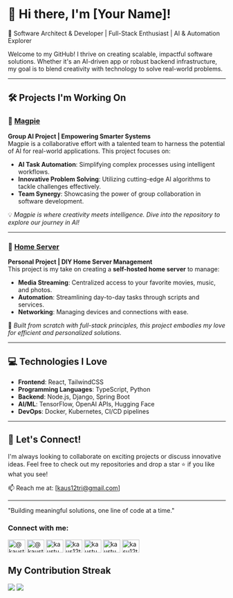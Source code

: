 # 👋 Hi there, I'm [Your Name]!

🚀 Software Architect & Developer | Full-Stack Enthusiast | AI & Automation Explorer

Welcome to my GitHub! I thrive on creating scalable, impactful software solutions. Whether it's an AI-driven app or robust backend infrastructure, my goal is to blend creativity with technology to solve real-world problems.

---

## 🛠 Projects I'm Working On

### 🧠 [Magpie](https://github.com/2024-CMPU9010-GROUP-3/magpie)

**Group AI Project | Empowering Smarter Systems**  
Magpie is a collaborative effort with a talented team to harness the potential of AI for real-world applications. This project focuses on:

- **AI Task Automation**: Simplifying complex processes using intelligent workflows.
- **Innovative Problem Solving**: Utilizing cutting-edge AI algorithms to tackle challenges effectively.
- **Team Synergy**: Showcasing the power of group collaboration in software development.

💡 _Magpie is where creativity meets intelligence. Dive into the repository to explore our journey in AI!_

---

### 🏡 [Home Server](https://github.com/KaustubhTrivedi/home-server)

**Personal Project | DIY Home Server Management**  
This project is my take on creating a **self-hosted home server** to manage:

- **Media Streaming**: Centralized access to your favorite movies, music, and photos.
- **Automation**: Streamlining day-to-day tasks through scripts and services.
- **Networking**: Managing devices and connections with ease.

🔧 _Built from scratch with full-stack principles, this project embodies my love for efficient and personalized solutions._

---

## 💻 Technologies I Love

- **Frontend**: React, TailwindCSS
- **Programming Languages**: TypeScript, Python
- **Backend**: Node.js, Django, Spring Boot
- **AI/ML**: TensorFlow, OpenAI APIs, Hugging Face
- **DevOps**: Docker, Kubernetes, CI/CD pipelines

---

## 🌟 Let's Connect!

I'm always looking to collaborate on exciting projects or discuss innovative ideas. Feel free to check out my repositories and drop a star ⭐️ if you like what you see!

📫 Reach me at: [kaus12tri@gmail.com]

---

"Building meaningful solutions, one line of code at a time."

<h3 align="left">Connect with me:</h3> <p align="left"> <a href="https://dev.to/@kaustubhtrivedi" target="_blank"><img align="center" src="https://raw.githubusercontent.com/rahuldkjain/github-profile-readme-generator/master/src/images/icons/Social/devto.svg" alt="@kaustubhtrivedi" height="30" width="40" /></a> <a href="https://twitter.com/@kaustubhtrived6" target="_blank"><img align="center" src="https://raw.githubusercontent.com/rahuldkjain/github-profile-readme-generator/master/src/images/icons/Social/twitter.svg" alt="@kaustubhtrived6" height="30" width="40" /></a> <a href="https://linkedin.com/in/kaustubh-trivedi-459399158" target="_blank"><img align="center" src="https://raw.githubusercontent.com/rahuldkjain/github-profile-readme-generator/master/src/images/icons/Social/linked-in-alt.svg" alt="kaustubh-trivedi" height="30" width="40" /></a> <a href="https://codesandbox.com/kaus12tri" target="_blank"><img align="center" src="https://raw.githubusercontent.com/rahuldkjain/github-profile-readme-generator/master/src/images/icons/Social/codesandbox.svg" alt="kaus12tri" height="30" width="40" /></a> <a href="https://www.facebook.com/kaustubh.trived" target="_blank"><img align="center" src="https://raw.githubusercontent.com/rahuldkjain/github-profile-readme-generator/master/src/images/icons/Social/facebook.svg" alt="kaustubh.trived" height="30" width="40" /></a> <a href="https://www.hackerrank.com/@kaustubhtrivedi" target="_blank"><img align="center" src="https://raw.githubusercontent.com/rahuldkjain/github-profile-readme-generator/master/src/images/icons/Social/hackerrank.svg" alt="kaustubhtrivedi" height="30" width="40" /></a> <a href="https://www.leetcode.com/kasu12tri" target="_blank"><img align="center" src="https://raw.githubusercontent.com/rahuldkjain/github-profile-readme-generator/master/src/images/icons/Social/leet-code.svg" alt="kasu12tri" height="30" width="40" /></a> </p>

## My Contribution Streak

<p>
  <img src = "https://github-readme-stats.vercel.app/api?username=KaustubhTrivedi&show_icons=true&theme=bear&">
 
  <a href="https://github.com/kaustubhtrivedi/github-readme-streak-stats">
    <img src="https://github-readme-streak-stats.herokuapp.com/?user=kaustubhtrivedi&theme=bear&hide_border=true&"/>
  </a>
 
 </p>
